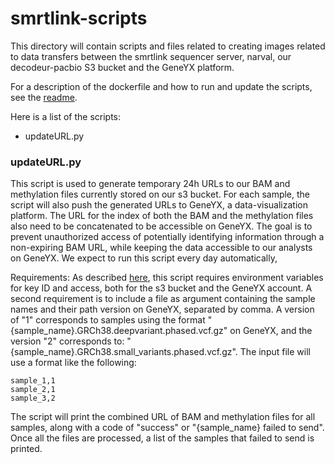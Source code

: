 # smrtlink-scripts

This directory will contain scripts and files related to creating images related to data transfers between the smrtlink sequencer server, narval, our decodeur-pacbio S3 bucket and the GeneYX platform. 

For a description of the dockerfile and how to run and update the scripts, see the [readme](https://github.com/Ferlab-Ste-Justine/smrtlink-scripts/blob/main/python/README.md). 

Here is a list of the scripts:
- updateURL.py

### updateURL.py
This script is used to generate temporary 24h URLs to our BAM and methylation files currently stored on our s3 bucket. For each sample, the script will also push the generated URLs to GeneYX, a data-visualization platform. 
The URL for the index of both the BAM and the methylation files also need to be concatenated to be accessible on GeneYX. 
The goal is to prevent unauthorized access of potentially identifying information through a non-expiring BAM URL, while keeping the data accessible to our analysts on GeneYX. We expect to run this script every day automatically, 

Requirements:
As described [here](https://github.com/Ferlab-Ste-Justine/smrtlink-scripts/blob/main/python/README.md#running-the-updateurlpy-script), this script requires environment variables for key ID and access, both for the s3 bucket and the GeneYX account. 
A second requirement is to include a file as argument containing the sample names and their path version on GeneYX, separated by comma. A version of "1" corresponds to samples using the format "{sample_name}.GRCh38.deepvariant.phased.vcf.gz" on GeneYX, and the version "2" corresponds to: "{sample_name}.GRCh38.small_variants.phased.vcf.gz".
The input file will use a format like the following:

```
sample_1,1
sample_2,1
sample_3,2
```
The script will print the combined URL of BAM and methylation files for all samples, along with a code of "success" or "{sample_name} failed to send". 
Once all the files are processed, a list of the samples that failed to send is printed. 
